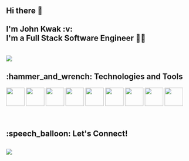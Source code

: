 
<h2>
  Hi there 👋 <br> <br>
  I'm John Kwak :v: <br>
  I'm a Full Stack Software Engineer 👨‍💻
</h2>
<br>
<img src='https://i.giphy.com/media/SWoSkN6DxTszqIKEqv/giphy.webp'>
<br>
<h2>
  :hammer_and_wrench: Technologies and Tools <br>
</h2>
<p>
  <img src="https://icongr.am/devicon/html5-original-wordmark.svg?size=128&color=currentColor" width="50" height="50"/>
  <img src="https://icongr.am/devicon/css3-original-wordmark.svg?size=128&color=currentColor" width="50" height="50"/>
  <img src="https://icongr.am/devicon/javascript-original.svg?size=128&color=currentColor" width="50" height="50"/>
  <img src="https://icongr.am/devicon/react-original-wordmark.svg?size=128&color=currentColor" width="50" height="50"/>
  <img src="https://icongr.am/devicon/nodejs-original.svg?size=128&color=currentColor" width="50" height="50"/>
  <img src="https://icongr.am/devicon/docker-original-wordmark.svg?size=128&color=currentColor" width="50" height="50"/>
  <img src="https://icongr.am/devicon/mysql-original-wordmark.svg?size=128&color=currentColor" width="50" height="50"/>
  <img src="https://icongr.am/devicon/postgresql-original-wordmark.svg?size=128&color=currentColor" width="50" height="50"/>
  <img src="https://icongr.am/devicon/mongodb-original-wordmark.svg?size=128&color=currentColor" width="50" height="50"/>
 </p>
 <br>
 
 
 <h2>
  :speech_balloon: Let's Connect!
 <h2>
   
 <a href="https://www.linkedin.com/in/johnkwak08" > 
  <img src="https://img.shields.io/badge/-John Kwak-blue?style=flat-square&logo=Linkedin&logoColor=white" />
 </a>


 





<!--
**johnkwak08/johnkwak08** is a ✨ _special_ ✨ repository because its `README.md` (this file) appears on your GitHub profile.

Here are some ideas to get you started:

- 🔭 I’m currently working on ...
- 🌱 I’m currently learning ...
- 👯 I’m looking to collaborate on ...
- 🤔 I’m looking for help with ...
- 💬 Ask me about ...
- 📫 How to reach me: ...
- 😄 Pronouns: ...
- ⚡ Fun fact: ...
-->
